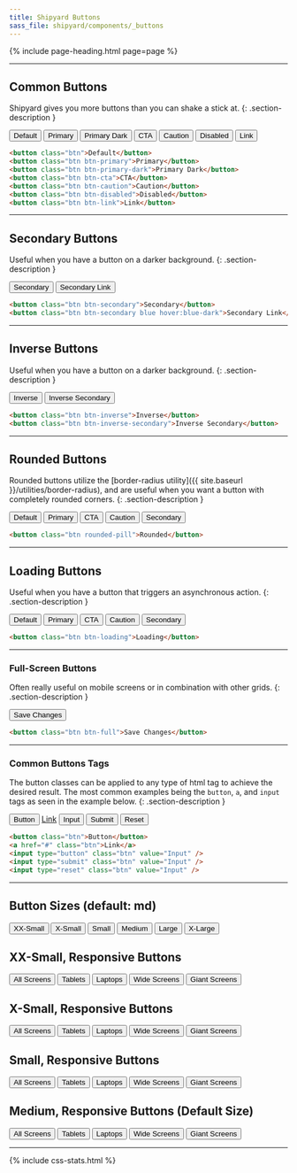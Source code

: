```yaml
---
title: Shipyard Buttons
sass_file: shipyard/components/_buttons
---
```


{% include page-heading.html page=page %}

---

## Common Buttons
Shipyard gives you more buttons than you can shake a stick at.
{: .section-description }

<div class="mb-16">
  <button class="btn mr-8">Default</button>
  <button class="btn btn-primary mr-8">Primary</button>
  <button class="btn btn-primary-dark mr-8">Primary Dark</button>
  <button class="btn btn-cta mr-8">CTA</button>
  <button class="btn btn-caution mr-8">Caution</button>
  <button class="btn btn-disabled mr-8">Disabled</button>
  <button class="btn btn-link">Link</button>
</div>

```html
<button class="btn">Default</button>
<button class="btn btn-primary">Primary</button>
<button class="btn btn-primary-dark">Primary Dark</button>
<button class="btn btn-cta">CTA</button>
<button class="btn btn-caution">Caution</button>
<button class="btn btn-disabled">Disabled</button>
<button class="btn btn-link">Link</button>
```

---

## Secondary Buttons
Useful when you have a button on a darker background.
{: .section-description }

<div class="mb-16">
  <button class="btn btn-secondary mr-8">Secondary</button>
  <button class="btn btn-secondary blue hover:blue-dark">Secondary Link</button>
</div>

```html
<button class="btn btn-secondary">Secondary</button>
<button class="btn btn-secondary blue hover:blue-dark">Secondary Link</button>
```

---

## Inverse Buttons
Useful when you have a button on a darker background.
{: .section-description }

<div class="box-secondary p-8 sm:p-16 md:p-16 lg:p-24 bg-color gray-darkest mb-16">
  <button class="btn btn-inverse mr-8">Inverse</button>
  <button class="btn btn-inverse-secondary">Inverse Secondary</button>
</div>

```html
<button class="btn btn-inverse">Inverse</button>
<button class="btn btn-inverse-secondary">Inverse Secondary</button>
```

---

## Rounded Buttons
Rounded buttons utilize the [border-radius utility]({{ site.baseurl }}/utilities/border-radius), and are useful when you want a button with completely rounded corners.
{: .section-description }

<div class="mb-16">
  <button class="btn rounded-pill mr-8">Default</button>
  <button class="btn btn-primary rounded-pill mr-8">Primary</button>
  <button class="btn btn-cta rounded-pill mr-8">CTA</button>
  <button class="btn btn-caution rounded-pill mr-8">Caution</button>
  <button class="btn btn-secondary rounded-pill">Secondary</button>
</div>

```html
<button class="btn rounded-pill">Rounded</button>
```

---

## Loading Buttons
Useful when you have a button that triggers an asynchronous action.
{: .section-description }

<div class="mb-16">
  <button class="btn btn-loading mr-8">Default</button>
  <button class="btn btn-primary btn-loading mr-8">Primary</button>
  <button class="btn btn-cta btn-loading mr-8">CTA</button>
  <button class="btn btn-caution btn-loading mr-8">Caution</button>
  <button class="btn btn-secondary btn-loading mr-8">Secondary</button>
</div>

```html
<button class="btn btn-loading">Loading</button>
```

---

### Full-Screen Buttons
Often really useful on mobile screens or in combination with other grids.
{: .section-description }

<div class="mb-16">
  <button class="btn btn-full">Save Changes</button>
</div>

```html
<button class="btn btn-full">Save Changes</button>
```

---

### Common Buttons Tags
The button classes can be applied to any type of html tag to achieve the desired result. The most common examples being the `button`, `a`, and `input` tags as seen in the example below.
{: .section-description }

<div class="mb-24">
  <button class="btn">Button</button>
  <a href="#" class="btn">Link</a>
  <input type="button" class="btn" value="Input" />
  <input type="submit" class="btn" value="Submit" />
  <input type="reset" class="btn" value="Reset" />
</div>

```html
<button class="btn">Button</button>
<a href="#" class="btn">Link</a>
<input type="button" class="btn" value="Input" />
<input type="submit" class="btn" value="Input" />
<input type="reset" class="btn" value="Input" />
```

---

## Button Sizes (default: md)
<div class="p-8 sm:p-16 md:p-16 lg:p-24 align-center">
  <button class="btn btn-xxs">XX-Small</button>
  <button class="btn btn-xs">X-Small</button>
  <button class="btn btn-sm">Small</button>
  <button class="btn btn-md">Medium</button>
  <button class="btn btn-lg">Large</button>
  <button class="btn btn-xl">X-Large</button>
</div>

## XX-Small, Responsive Buttons
<div class="p-8 sm:p-16 md:p-16 lg:p-24 align-center">
  <button class="btn btn-xxs">All Screens</button>
  <button class="btn sm:btn-xxs">Tablets</button>
  <button class="btn md:btn-xxs">Laptops</button>
  <button class="btn lg:btn-xxs">Wide Screens</button>
  <button class="btn xl:btn-xxs">Giant Screens</button>
</div>

## X-Small, Responsive Buttons
<div class="p-8 sm:p-16 md:p-16 lg:p-24 align-center">
  <button class="btn btn-xs">All Screens</button>
  <button class="btn sm:btn-xs">Tablets</button>
  <button class="btn md:btn-xs">Laptops</button>
  <button class="btn lg:btn-xs">Wide Screens</button>
  <button class="btn xl:btn-xs">Giant Screens</button>
</div>

## Small, Responsive Buttons
<div class="p-8 sm:p-16 md:p-16 lg:p-24 align-center">
  <button class="btn btn-sm">All Screens</button>
  <button class="btn sm:btn-sm">Tablets</button>
  <button class="btn md:btn-sm">Laptops</button>
  <button class="btn lg:btn-sm">Wide Screens</button>
  <button class="btn xl:btn-sm">Giant Screens</button>
</div>

## Medium, Responsive Buttons (Default Size)
<div class="p-8 sm:p-16 md:p-16 lg:p-24 align-center">
  <button class="btn btn-md">All Screens</button>
  <button class="btn btn-sm sm:btn-md">Tablets</button>
  <button class="btn btn-sm md:btn-md">Laptops</button>
  <button class="btn btn-sm lg:btn-md">Wide Screens</button>
  <button class="btn btn-sm xl:btn-md">Giant Screens</button>
</div>

---

{% include css-stats.html %}
